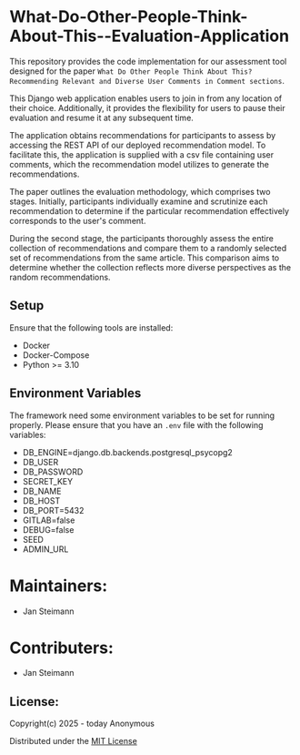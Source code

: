 # What-Do-Other-People-Think-About-This--Evaluation-Application

This repository provides the code implementation for our assessment tool designed for the paper `What Do Other People Think About This? Recommending Relevant and Diverse User Comments in Comment sections`.

This Django web application enables users to join in from any location of their choice. Additionally, it provides the flexibility for users to pause their evaluation and resume it at any subsequent time.

The application obtains recommendations for participants to assess by accessing the REST API of our deployed recommendation model. To facilitate this, the application is supplied with a csv file containing user comments, which the recommendation model utilizes to generate the recommendations.

The paper outlines the evaluation methodology, which comprises two stages. Initially, participants individually examine and scrutinize each recommendation to determine if the particular recommendation effectively corresponds to the user's comment.

During the second stage, the participants thoroughly assess the entire collection of recommendations and compare them to a randomly selected set of recommendations from the same article. This comparison aims to determine whether the collection reflects more diverse perspectives as the random recommendations.

## Setup
Ensure that the following tools are installed:
* Docker
* Docker-Compose
* Python >= 3.10

## Environment Variables
The framework need some environment variables to be set for running properly. Please ensure that you have an ```.env```
file with the following variables:

* DB_ENGINE=django.db.backends.postgresql_psycopg2
* DB_USER
* DB_PASSWORD
* SECRET_KEY
* DB_NAME
* DB_HOST
* DB_PORT=5432
* GITLAB=false
* DEBUG=false
* SEED
* ADMIN_URL


# Maintainers:
* Jan Steimann

# Contributers: 
* Jan Steimann

## License:
Copyright(c) 2025 - today Anonymous

Distributed under the [MIT License](LICENSE)
